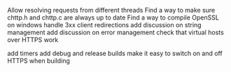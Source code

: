Allow resolving requests from different threads
Find a way to make sure chttp.h and chttp.c are always up to date
Find a way to compile OpenSSL on windows
handle 3xx client redirections
add discussion on string management
add discussion on error management
check that virtual hosts over HTTPS work

add timers
add debug and release builds
make it easy to switch on and off HTTPS when building
